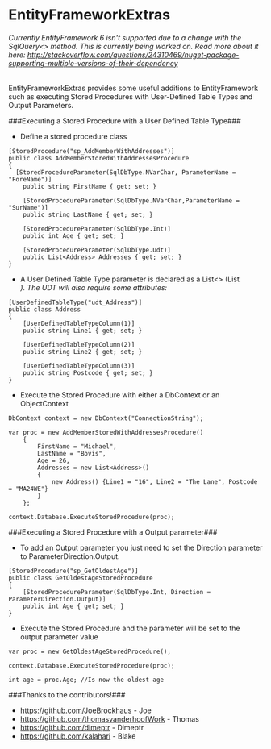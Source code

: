 EntityFrameworkExtras
=====================

###### Currently EntityFramework 6 isn't supported due to a change with the SqlQuery<> method. This is currently being worked on. Read more about it here: http://stackoverflow.com/questions/24310469/nuget-package-supporting-multiple-versions-of-their-dependency

EntityFrameworkExtras provides some useful additions to EntityFramework such as executing Stored Procedures with User-Defined Table Types and Output Parameters.



###Executing a Stored Procedure with a User Defined Table Type###


* Define a stored procedure class

~~~
[StoredProcedure("sp_AddMemberWithAddresses")]
public class AddMemberStoredWithAddressesProcedure
{
  [StoredProcedureParameter(SqlDbType.NVarChar, ParameterName = "ForeName")]
	public string FirstName { get; set; }

	[StoredProcedureParameter(SqlDbType.NVarChar,ParameterName = "SurName")]
	public string LastName { get; set; }

	[StoredProcedureParameter(SqlDbType.Int)]
	public int Age { get; set; }

	[StoredProcedureParameter(SqlDbType.Udt)]
	public List<Address> Addresses { get; set; }
}
~~~


* A User Defined Table Type parameter is declared as a List<> (List<Address>). The UDT will also require some attributes:

~~~
[UserDefinedTableType("udt_Address")]
public class Address
{
	[UserDefinedTableTypeColumn(1)]
	public string Line1 { get; set; }

	[UserDefinedTableTypeColumn(2)]
	public string Line2 { get; set; }

	[UserDefinedTableTypeColumn(3)]
	public string Postcode { get; set; }
}
~~~

* Execute the Stored Procedure with either a DbContext or an ObjectContext

~~~
DbContext context = new DbContext("ConnectionString");

var proc = new AddMemberStoredWithAddressesProcedure()
	{
		FirstName = "Michael",
		LastName = "Bovis",
		Age = 26,
		Addresses = new List<Address>()
		{
			new Address() {Line1 = "16", Line2 = "The Lane", Postcode = "MA24WE"}
		}
	};

context.Database.ExecuteStoredProcedure(proc);
~~~



###Executing a Stored Procedure with a Output parameter###

* To add an Output parameter you just need to set the Direction parameter to ParameterDirection.Output. 

~~~
[StoredProcedure("sp_GetOldestAge")]
public class GetOldestAgeStoredProcedure
{
	[StoredProcedureParameter(SqlDbType.Int, Direction = ParameterDirection.Output)]
	public int Age { get; set; }
}
~~~

* Execute the Stored Procedure and the parameter will be set to the output parameter value

~~~
var proc = new GetOldestAgeStoredProcedure();

context.Database.ExecuteStoredProcedure(proc);

int age = proc.Age; //Is now the oldest age
~~~


###Thanks to the contributors!###

* https://github.com/JoeBrockhaus - Joe
* https://github.com/thomasvanderhoofWork - Thomas
* https://github.com/dimeptr - Dimeptr
* https://github.com/kalahari - Blake


